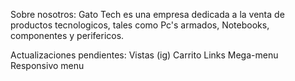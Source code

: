 Sobre nosotros:
Gato Tech es una empresa dedicada a la venta de productos tecnologicos, tales como Pc's armados, Notebooks, componentes y perifericos.

Actualizaciones pendientes:
Vistas (ig)
Carrito
Links
Mega-menu
Responsivo menu
>>>>>>>
